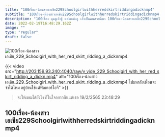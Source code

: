 ```yaml
---
title: "100เรื่อง-น้องสาวเอเชีย229Schoolgirlwithherredskirtriddingadicknmp4"
subtitle: "100เรื่อง-น้องสาวเอเชีย229Schoolgirlwithherredskirtriddingadicknmp4 จีบเธอเราก็เป็นทุกข์ จิบชาไข่มุกก็เป็นเบาหวาน"
description: "100เรื่อง ลุคดูเจ้าชู้ แต่พอนั่งดู เอ้าเป็นคนสวยนี่นา 100เรื่อง-น้องสาวเอเชีย229Schoolgirlwithherredskirtriddingadicknmp4 19/2/2565 23:48:29"
date: 2022-02-19T16:48:29.162Z
image: ""
type: "regular"
draft: false
---
```


![100เรื่อง-น้องสาวเอเชีย_229_Schoolgirl_with_her_red_skirt_ridding_a_dicknmp4](http://203.159.93.240:4040/raw/v_vide_229_Schoolgirl_with_her_red_skirt_ridding_a_dickn.jpg)

{{< video src="http://203.159.93.240:4040/raw/v_vide_229_Schoolgirl_with_her_red_skirt_ridding_a_dickn.mp4" alt="100เรื่อง-น้องสาวเอเชีย_229_Schoolgirl_with_her_red_skirt_ridding_a_dicknmp4 ไปมหาลัยเพื่อนจะจำได้ไหม อยู่บ้านใช้แต่ฟิลเตอร์ไอจี" >}}


> จะให้ผอมได้ยังไง ก็ในใจอยากกินแต่เธอ 19/2/2565 23:48:29

## 100เรื่อง-น้องสาวเอเชีย229Schoolgirlwithherredskirtriddingadicknmp4
